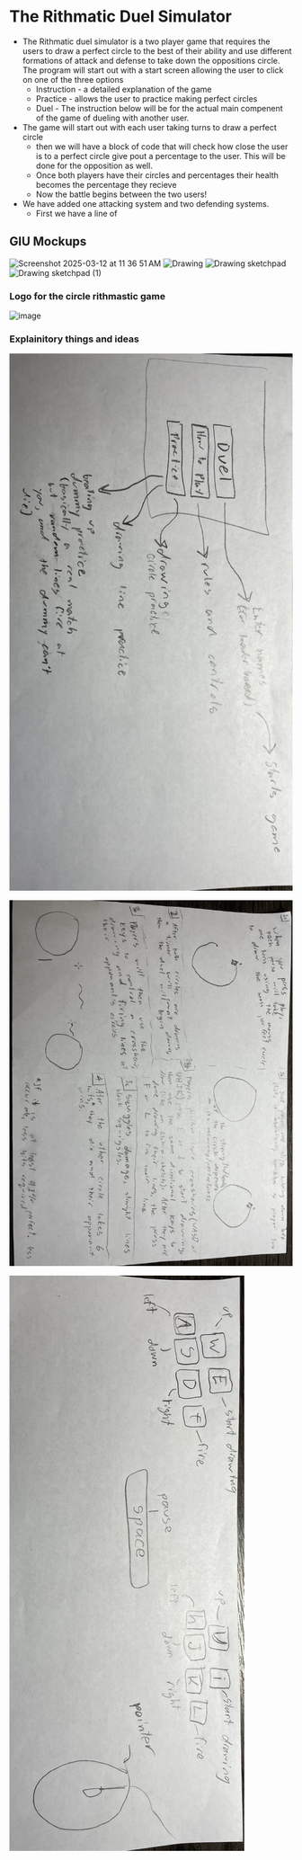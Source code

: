 # The Rithmatic Duel Simulator
* The Rithmatic duel simulator is a two player game that requires the users to draw a perfect circle to the best of their ability and use different formations of attack and defense to take down the oppositions circle.
  The program will start out with a start screen allowing the user to click on one of the three options
  * Instruction - a detailed explanation of the game
  * Practice - allows the user to practice making perfect circles
  * Duel -
 The instruction below will be for the actual main compenent of the game of dueling with another user.
* The game will start out with each user taking turns to draw a perfect circle
  - then we will have a block of code that will check how close the user is to a perfect circle give pout a percentage to the user. This will be done for the opposition as well.
  - Once both players have their circles and percentages their health becomes the percentage they recieve
  - Now the battle begins between the two users!
* We have added one attacking system and two defending systems.
  - First we have a line of 
## GIU Mockups
![Screenshot 2025-03-12 at 11 36 51 AM](https://github.com/user-attachments/assets/5b4ce382-c68a-445d-a232-bfbe177b96be)
![Drawing](https://github.com/user-attachments/assets/40b6471e-d076-4f8f-b812-98131846af52)
![Drawing sketchpad](https://github.com/user-attachments/assets/45257920-c93b-477b-9023-4197f0a0a52c)
![Drawing sketchpad (1)](https://github.com/user-attachments/assets/52de7376-ca57-42d9-8047-cae66ba5d22e)

### Logo for the circle rithmastic game

![image](https://github.com/user-attachments/assets/fd4363d8-40c6-4ab1-b8b1-9c425116b651)

### Explainitory things and ideas
![image](https://github.com/HenryBald/SyntaxSorcerors/blob/main/musicprogram/assets/6151973a-f8b4-4828-bb65-8b9c4ed2e4a0.jpg)

![](https://github.com/HenryBald/SyntaxSorcerors/blob/main/musicprogram/assets/288936b1-9749-4a5e-b784-3aa9b6a9dcfd.jpg)

![](https://github.com/HenryBald/SyntaxSorcerors/blob/main/musicprogram/assets/c5eecbfb-3180-4a51-b497-bde4efa36d76.jpg)




